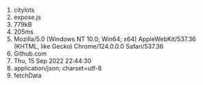 1. citylots
2. expose.js
3. 779kB
4. 205ms
5. Mozilla/5.0 (Windows NT 10.0; Win64; x64) AppleWebKit/537.36 (KHTML, like Gecko) Chrome/124.0.0.0 Safari/537.36
6. Github.com
7. Thu, 15 Sep 2022 22:44:30
8. application/json; charset=utf-8
9. fetchData
